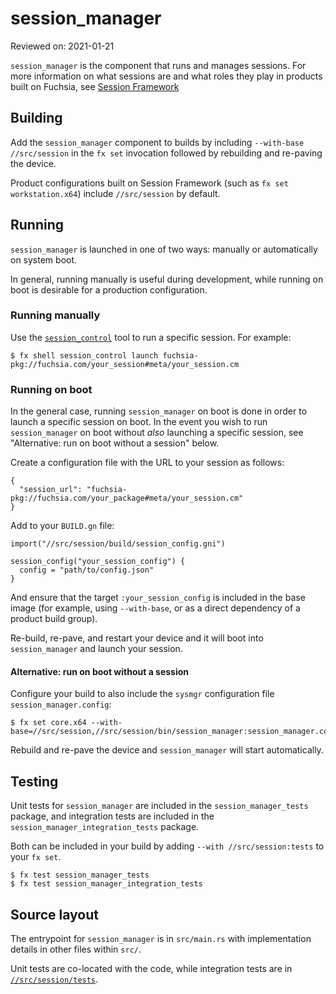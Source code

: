 # session_manager

Reviewed on: 2021-01-21

`session_manager` is the component that runs and manages sessions. For more information on what sessions are and what roles they play in products built on Fuchsia, see [Session Framework](/docs/concepts/session/introduction.md)

## Building

Add the `session_manager` component to builds by including `--with-base //src/session` in the `fx set` invocation followed by rebuilding and re-paving the device.

Product configurations built on Session Framework (such as `fx set workstation.x64`) include `//src/session` by default.

## Running

`session_manager` is launched in one of two ways: manually or automatically on system boot.

In general, running manually is useful during development, while running on boot is desirable for a production configuration.

### Running manually

Use the [`session_control`](/src/session/tools/session_control/README.md) tool to run a specific session. For example:

```
$ fx shell session_control launch fuchsia-pkg://fuchsia.com/your_session#meta/your_session.cm
```

### Running on boot

In the general case, running `session_manager` on boot is done in order to launch a specific session on boot. In the event you wish to run `session_manager` on boot without *also* launching a specific session, see "Alternative: run on boot without a session" below.

Create a configuration file with the URL to your session as follows:

```
{
  "session_url": "fuchsia-pkg://fuchsia.com/your_package#meta/your_session.cm"
}
```

Add to your `BUILD.gn` file:

```
import("//src/session/build/session_config.gni")

session_config("your_session_config") {
  config = "path/to/config.json"
}
```

And ensure that the target `:your_session_config` is included in the base image (for example, using `--with-base`, or as a direct dependency of a product build group).

Re-build, re-pave, and restart your device and it will boot into `session_manager` and launch your session.

#### Alternative: run on boot without a session

Configure your build to also include the `sysmgr` configuration file `session_manager.config`:

```
$ fx set core.x64 --with-base=//src/session,//src/session/bin/session_manager:session_manager.config
```

Rebuild and re-pave the device and `session_manager` will start automatically.

## Testing

Unit tests for `session_manager` are included in the `session_manager_tests` package, and integration tests are included in the `session_manager_integration_tests` package.

Both can be included in your build by adding `--with //src/session:tests` to your `fx set`.

```
$ fx test session_manager_tests
$ fx test session_manager_integration_tests
```

## Source layout

The entrypoint for `session_manager` is in `src/main.rs` with implementation details in other files within `src/`.

Unit tests are co-located with the code, while integration tests are in [`//src/session/tests`](/src/session/tests).